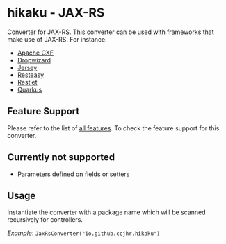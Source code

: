 # hikaku - JAX-RS

Converter for JAX-RS. This converter can be used with frameworks that make use of JAX-RS. For instance:
+ [Apache CXF](http://cxf.apache.org)
+ [Dropwizard](https://www.dropwizard.io)
+ [Jersey](https://jersey.github.io)
+ [Resteasy](https://resteasy.github.io)
+ [Restlet](https://restlet.com/open-source/documentation/user-guide/2.3/extensions/jaxrs)
+ [Quarkus](https://quarkus.io)

## Feature Support

Please refer to the list of [all features](../docs/features.md). To check the feature support for this converter.

## Currently not supported

* Parameters defined on fields or setters

## Usage

Instantiate the converter with a package name which will be scanned recursively for controllers.

_Example_: `JaxRsConverter("io.github.ccjhr.hikaku")`